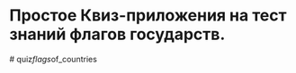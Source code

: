 # Простое Квиз-приложения на тест знаний флагов государств.
#   q u i z _ f l a g s _ o f _ c o u n t r i e s  
 